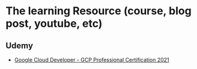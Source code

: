 # The learning Resource (course, blog post, youtube, etc)

## Udemy
- [Google Cloud Developer - GCP Professional Certification 2021
](https://www.udemy.com/course/google-cloud-certified-professional-cloud-developer/)